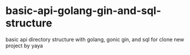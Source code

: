 # basic-api-golang-gin-and-sql-structure
basic api directory structure with golang, gonic gin, and sql for clone new project by yaya
